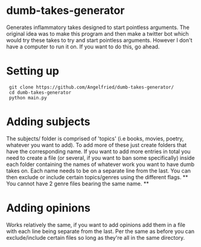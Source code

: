 # dumb-takes-generator
Generates inflammatory takes designed to start pointless arguments. 
The original idea was to make this program and then make a twitter bot which would try these takes to try and start pointless arguments. However I don't have a computer to run it on. If you want to do this, go ahead.
# Setting up
```
 git clone https://github.com/Angelfried/dumb-takes-generator/
 cd dumb-takes-generator
 python main.py
```

# Adding subjects
The subjects/ folder is comprised of 'topics' (i.e books, movies, poetry, whatever you want to add). To add more of these just create folders that have the corresponding name. If you want to add more entries in total you need to create a file (or several, if you want to ban some specifically) inside each folder containing the names of whatever work you want to have dumb takes on. Each name needs to be on a separate line from the last.
You can then exclude or include certain topics/genres using the different flags.
** You cannot have 2 genre files bearing the same name. **

# Adding opinions
Works relatively the same, if you want to add opinions add them in a file with each line being separate from the last. Per the same as before you can exclude/include certain files so long as they're all in the same directory.
